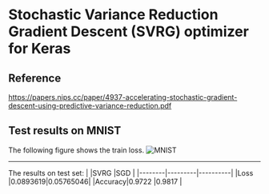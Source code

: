 # Stochastic Variance Reduction Gradient Descent (SVRG) optimizer for Keras

## Reference
https://papers.nips.cc/paper/4937-accelerating-stochastic-gradient-descent-using-predictive-variance-reduction.pdf


## Test results on MNIST
The following figure shows the train loss.
![MNIST](MNIST.png)
__________________________________
The results on test set:
|        |SVRG     |SGD       |
|--------|---------|----------|
|Loss    |0.0893619|0.05765046|
|Accuracy|0.9722   |0.9817    |


